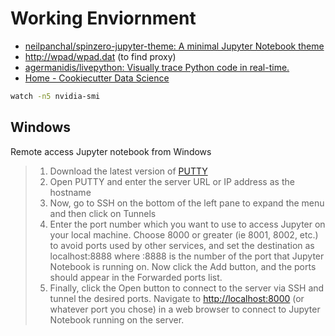 # Working Enviornment

* [neilpanchal/spinzero-jupyter-theme: A minimal Jupyter Notebook theme](https://github.com/neilpanchal/spinzero-jupyter-theme)
* [http://wpad/wpad.dat](http://wpad/wpad.dat) \(to find proxy\)
* [agermanidis/livepython: Visually trace Python code in real-time.](https://github.com/agermanidis/livepython)
* [Home - Cookiecutter Data Science](https://drivendata.github.io/cookiecutter-data-science/)

```bash
watch -n5 nvidia-smi
```

## Windows

Remote access Jupyter notebook from Windows

> 1. Download the latest version of [PUTTY](http://www.putty.org/)
> 2. Open PUTTY and enter the server URL or IP address as the hostname
> 3. Now, go to SSH on the bottom of the left pane to expand the menu and then click on Tunnels
> 4. Enter the port number which you want to use to access Jupyter on your local machine. Choose 8000 or greater \(ie 8001, 8002, etc.\) to avoid ports used by other services, and set the destination as localhost:8888 where :8888 is the number of the port that Jupyter Notebook is running on. Now click the Add button, and the ports should appear in the Forwarded ports list.
> 5. Finally, click the Open button to connect to the server via SSH and tunnel the desired ports. Navigate to [http://localhost:8000](http://localhost:8000/) \(or whatever port you chose\) in a web browser to connect to Jupyter Notebook running on the server.

